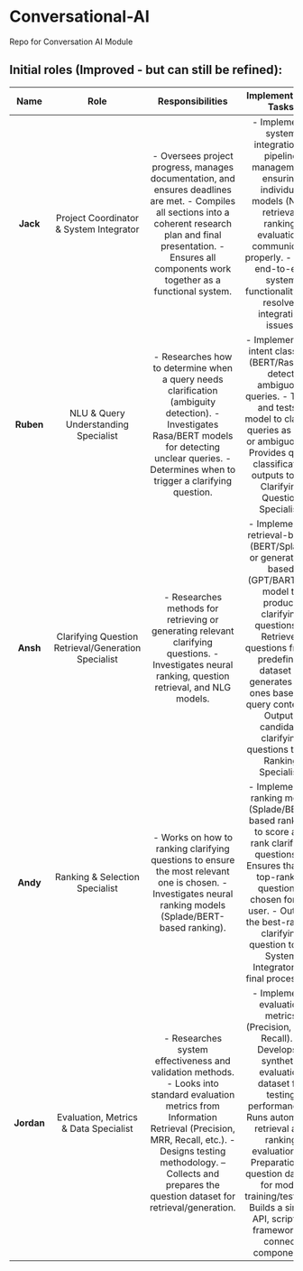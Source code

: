 # Conversational-AI
Repo for Conversation AI Module 

## Initial roles (Improved - but can still be refined):
|Name|Role|Responsibilities|Implementation Tasks|
|:--:|:--:|:--:|:--:|
|**Jack**|Project Coordinator & System Integrator|	- Oversees project progress, manages documentation, and ensures deadlines are met. - Compiles all sections into a coherent research plan and final presentation. - Ensures all components work together as a functional system.|- Implements system integration & pipeline management, ensuring individual models (NLU, retrieval, ranking, evaluation) communicate properly. - Tests end-to-end system functionality and resolves integration issues.|
|**Ruben**|NLU & Query Understanding Specialist|- Researches how to determine when a query needs clarification (ambiguity detection). - Investigates Rasa/BERT models for detecting unclear queries. - Determines when to trigger a clarifying question.|- Implements an intent classifier (BERT/Rasa) to detect ambiguous queries. - Trains and tests a model to classify queries as clear or ambiguous. - Provides query classification outputs to the Clarifying Question Specialist.|
|**Ansh**|Clarifying Question Retrieval/Generation Specialist|- Researches methods for retrieving or generating relevant clarifying questions. - Investigates neural ranking, question retrieval, and NLG models.|- Implements a retrieval-based (BERT/Splade) or generation-based (GPT/BART/T5) model to produce clarifying questions. - Retrieves questions from a predefined dataset or generates new ones based on query context. - Outputs candidate clarifying questions to the Ranking Specialist.|
|**Andy**|Ranking & Selection Specialist|	- Works on how to ranking clarifying questions to ensure the most relevant one is chosen. - Investigates neural ranking models (Splade/BERT-based ranking).|- Implements a ranking model (Splade/BERT-based ranking) to score and rank clarifying questions. - Ensures that the top-ranked question is chosen for the user. - Outputs the best-ranked clarifying question to the System Integrator for final processing.|
|**Jordan**|Evaluation, Metrics & Data Specialist|	- Researches system effectiveness and validation methods. - Looks into standard evaluation metrics from Information Retrieval (Precision, MRR, Recall, etc.). - Designs testing methodology. – Collects and prepares the question dataset for retrieval/generation.|- Implements evaluation metrics (Precision, MRR, Recall). - Develops a synthetic evaluation dataset for testing performance. - Runs automated retrieval and ranking evaluations. – Preparation of question dataset for model training/testing.- Builds a simple API, script, or framework to connect components. |
